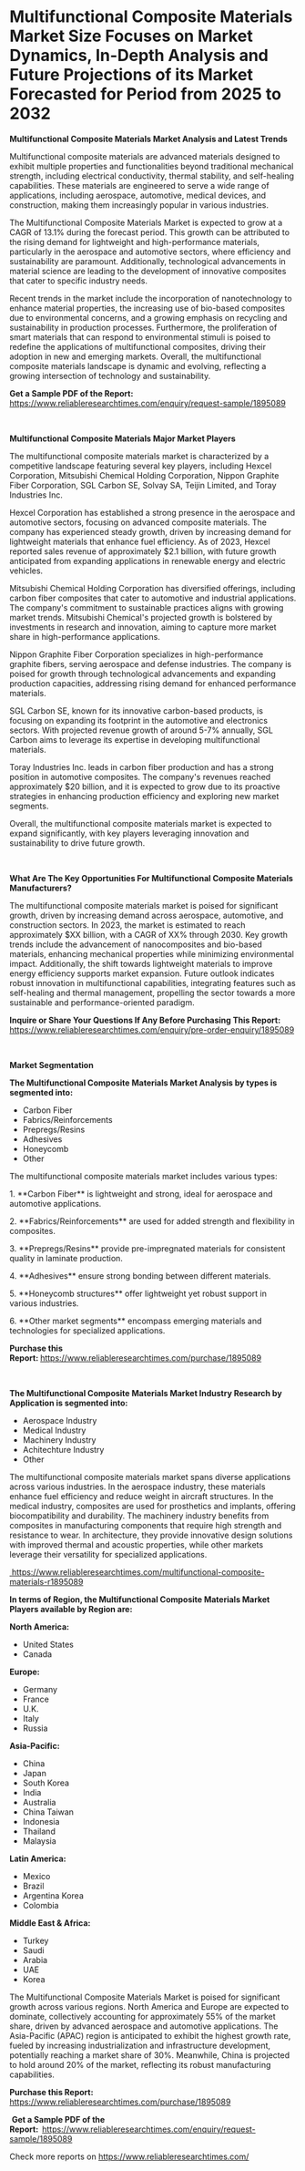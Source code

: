 <p><h1>Multifunctional Composite Materials Market Size Focuses on Market Dynamics, In-Depth Analysis and Future Projections of its Market Forecasted for Period from 2025 to 2032</h1></p><p><strong>Multifunctional Composite Materials Market Analysis and Latest Trends</strong></p>
<p><p>Multifunctional composite materials are advanced materials designed to exhibit multiple properties and functionalities beyond traditional mechanical strength, including electrical conductivity, thermal stability, and self-healing capabilities. These materials are engineered to serve a wide range of applications, including aerospace, automotive, medical devices, and construction, making them increasingly popular in various industries.</p><p>The Multifunctional Composite Materials Market is expected to grow at a CAGR of 13.1% during the forecast period. This growth can be attributed to the rising demand for lightweight and high-performance materials, particularly in the aerospace and automotive sectors, where efficiency and sustainability are paramount. Additionally, technological advancements in material science are leading to the development of innovative composites that cater to specific industry needs.</p><p>Recent trends in the market include the incorporation of nanotechnology to enhance material properties, the increasing use of bio-based composites due to environmental concerns, and a growing emphasis on recycling and sustainability in production processes. Furthermore, the proliferation of smart materials that can respond to environmental stimuli is poised to redefine the applications of multifunctional composites, driving their adoption in new and emerging markets. Overall, the multifunctional composite materials landscape is dynamic and evolving, reflecting a growing intersection of technology and sustainability.</p></p>
<p><strong>Get a Sample PDF of the Report:&nbsp;</strong> <a href="https://www.reliableresearchtimes.com/enquiry/request-sample/1895089?utm_campaign=2643&utm_medium=2&utm_source=Github&utm_content=ia&utm_term=28032025&utm_id=multifunctional-composite-materials">https://www.reliableresearchtimes.com/enquiry/request-sample/1895089</a></p>
<p>&nbsp;</p>
<p><strong>Multifunctional Composite Materials Major Market Players</strong></p>
<p><p>The multifunctional composite materials market is characterized by a competitive landscape featuring several key players, including Hexcel Corporation, Mitsubishi Chemical Holding Corporation, Nippon Graphite Fiber Corporation, SGL Carbon SE, Solvay SA, Teijin Limited, and Toray Industries Inc.</p><p>Hexcel Corporation has established a strong presence in the aerospace and automotive sectors, focusing on advanced composite materials. The company has experienced steady growth, driven by increasing demand for lightweight materials that enhance fuel efficiency. As of 2023, Hexcel reported sales revenue of approximately $2.1 billion, with future growth anticipated from expanding applications in renewable energy and electric vehicles.</p><p>Mitsubishi Chemical Holding Corporation has diversified offerings, including carbon fiber composites that cater to automotive and industrial applications. The company's commitment to sustainable practices aligns with growing market trends. Mitsubishi Chemical's projected growth is bolstered by investments in research and innovation, aiming to capture more market share in high-performance applications.</p><p>Nippon Graphite Fiber Corporation specializes in high-performance graphite fibers, serving aerospace and defense industries. The company is poised for growth through technological advancements and expanding production capacities, addressing rising demand for enhanced performance materials.</p><p>SGL Carbon SE, known for its innovative carbon-based products, is focusing on expanding its footprint in the automotive and electronics sectors. With projected revenue growth of around 5-7% annually, SGL Carbon aims to leverage its expertise in developing multifunctional materials.</p><p>Toray Industries Inc. leads in carbon fiber production and has a strong position in automotive composites. The company's revenues reached approximately $20 billion, and it is expected to grow due to its proactive strategies in enhancing production efficiency and exploring new market segments.</p><p>Overall, the multifunctional composite materials market is expected to expand significantly, with key players leveraging innovation and sustainability to drive future growth.</p></p>
<p>&nbsp;</p>
<p><strong>What Are The Key Opportunities For Multifunctional Composite Materials Manufacturers?</strong></p>
<p><p>The multifunctional composite materials market is poised for significant growth, driven by increasing demand across aerospace, automotive, and construction sectors. In 2023, the market is estimated to reach approximately $XX billion, with a CAGR of XX% through 2030. Key growth trends include the advancement of nanocomposites and bio-based materials, enhancing mechanical properties while minimizing environmental impact. Additionally, the shift towards lightweight materials to improve energy efficiency supports market expansion. Future outlook indicates robust innovation in multifunctional capabilities, integrating features such as self-healing and thermal management, propelling the sector towards a more sustainable and performance-oriented paradigm.</p></p>
<p><strong>Inquire or Share Your Questions If Any Before Purchasing This Report:</strong> <a href="https://www.reliableresearchtimes.com/enquiry/pre-order-enquiry/1895089?utm_campaign=2643&utm_medium=2&utm_source=Github&utm_content=ia&utm_term=28032025&utm_id=multifunctional-composite-materials">https://www.reliableresearchtimes.com/enquiry/pre-order-enquiry/1895089</a></p>
<p>&nbsp;</p>
<p><strong>Market Segmentation</strong></p>
<p><strong>The Multifunctional Composite Materials Market Analysis by types is segmented into:</strong></p>
<p><ul><li>Carbon Fiber</li><li>Fabrics/Reinforcements</li><li>Prepregs/Resins</li><li>Adhesives</li><li>Honeycomb</li><li>Other</li></ul></p>
<p><p>The multifunctional composite materials market includes various types: </p><p>1. **Carbon Fiber** is lightweight and strong, ideal for aerospace and automotive applications. </p><p>2. **Fabrics/Reinforcements** are used for added strength and flexibility in composites. </p><p>3. **Prepregs/Resins** provide pre-impregnated materials for consistent quality in laminate production. </p><p>4. **Adhesives** ensure strong bonding between different materials. </p><p>5. **Honeycomb structures** offer lightweight yet robust support in various industries. </p><p>6. **Other market segments** encompass emerging materials and technologies for specialized applications.</p></p>
<p><strong>Purchase this Report:&nbsp;</strong><a href="https://www.reliableresearchtimes.com/purchase/1895089?utm_campaign=2643&utm_medium=2&utm_source=Github&utm_content=ia&utm_term=28032025&utm_id=multifunctional-composite-materials">https://www.reliableresearchtimes.com/purchase/1895089</a></p>
<p>&nbsp;</p>
<p><strong>The Multifunctional Composite Materials Market Industry Research by Application is segmented into:</strong></p>
<p><ul><li>Aerospace Industry</li><li>Medical Industry</li><li>Machinery Industry</li><li>Achitechture Industry</li><li>Other</li></ul></p>
<p><p>The multifunctional composite materials market spans diverse applications across various industries. In the aerospace industry, these materials enhance fuel efficiency and reduce weight in aircraft structures. In the medical industry, composites are used for prosthetics and implants, offering biocompatibility and durability. The machinery industry benefits from composites in manufacturing components that require high strength and resistance to wear. In architecture, they provide innovative design solutions with improved thermal and acoustic properties, while other markets leverage their versatility for specialized applications.</p></p>
<p><a href="https://www.reliableresearchtimes.com/multifunctional-composite-materials-r1895089?utm_campaign=2643&utm_medium=2&utm_source=Github&utm_content=ia&utm_term=28032025&utm_id=multifunctional-composite-materials">&nbsp;https://www.reliableresearchtimes.com/multifunctional-composite-materials-r1895089</a></p>
<p><strong>In terms of Region, the Multifunctional Composite Materials Market Players available by Region are:</strong></p>
<p>
    <p> <strong> North America: </strong>
        <ul>
            <li>United States</li>
            <li>Canada</li>
        </ul>
        </p> 
    <p> <strong> Europe: </strong>
        <ul>
            <li>Germany</li>
            <li>France</li>
            <li>U.K.</li>
            <li>Italy</li>
            <li>Russia</li>
        </ul>
        </p> 
    <p> <strong> Asia-Pacific: </strong>
        <ul>
            <li>China</li>
            <li>Japan</li>
            <li>South Korea</li>
            <li>India</li>
            <li>Australia</li>
            <li>China Taiwan</li>
            <li>Indonesia</li>
            <li>Thailand</li>
            <li>Malaysia</li>
        </ul>
        </p> 
    <p> <strong> Latin America: </strong>
        <ul>
            <li>Mexico</li>
            <li>Brazil</li>
            <li>Argentina Korea</li>
            <li>Colombia</li>
        </ul>
        </p> 
    <p> <strong> Middle East & Africa: </strong>
        <ul>
            <li>Turkey</li>
            <li>Saudi</li>
            <li>Arabia</li>
            <li>UAE</li>
            <li>Korea</li>
        </ul>
    </p>
    </p>
<p><p>The Multifunctional Composite Materials Market is poised for significant growth across various regions. North America and Europe are expected to dominate, collectively accounting for approximately 55% of the market share, driven by advanced aerospace and automotive applications. The Asia-Pacific (APAC) region is anticipated to exhibit the highest growth rate, fueled by increasing industrialization and infrastructure development, potentially reaching a market share of 30%. Meanwhile, China is projected to hold around 20% of the market, reflecting its robust manufacturing capabilities.</p></p>
<p><strong>Purchase this Report: </strong><a href="https://www.reliableresearchtimes.com/purchase/1895089?utm_campaign=2643&utm_medium=2&utm_source=Github&utm_content=ia&utm_term=28032025&utm_id=multifunctional-composite-materials">https://www.reliableresearchtimes.com/purchase/1895089</a></p>
<p>&nbsp;<strong>Get a Sample PDF of the Report:&nbsp;&nbsp;</strong><a href="https://www.reliableresearchtimes.com/enquiry/request-sample/1895089?utm_campaign=2643&utm_medium=2&utm_source=Github&utm_content=ia&utm_term=28032025&utm_id=multifunctional-composite-materials">https://www.reliableresearchtimes.com/enquiry/request-sample/1895089</a></p>
<p><strong></strong></p>
<p>Check more reports on <a href="https://www.reliableresearchtimes.com/?utm_campaign=2643&utm_medium=2&utm_source=Github&utm_content=ia&utm_term=28032025&utm_id=multifunctional-composite-materials">https://www.reliableresearchtimes.com/</a></p>